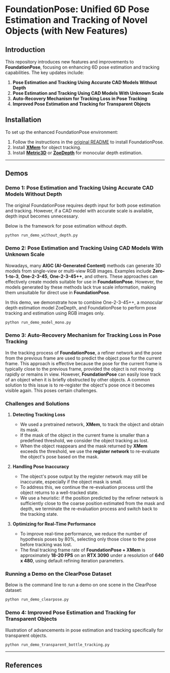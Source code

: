 # FoundationPose: Unified 6D Pose Estimation and Tracking of Novel Objects (with New Features)

## Introduction

This repository introduces new features and improvements to **FoundationPose**, focusing on enhancing 6D pose estimation and tracking capabilities. The key updates include:

1. **Pose Estimation and Tracking Using Accurate CAD Models Without Depth**
2. **Pose Estimation and Tracking Using CAD Models With Unknown Scale**
3. **Auto-Recovery Mechanism for Tracking Loss in Pose Tracking**
4. **Improved Pose Estimation and Tracking for Transparent Objects**

## Installation

To set up the enhanced FoundationPose environment:

1. Follow the instructions in the [original README](./readme_original.md) to install FoundationPose.
2. Install **[XMem](https://github.com/hkchengrex/XMem)** for object tracking.
3. Install **[Metric3D](https://github.com/YvanYin/Metric3D)** or **[ZoeDepth](https://github.com/isl-org/ZoeDepth)** for monocular depth estimation.

---

## Demos

### Demo 1: Pose Estimation and Tracking Using Accurate CAD Models Without Depth

The original FoundationPose requires depth input for both pose estimation and tracking. However, if a CAD model with accurate scale is available, depth input becomes unnecessary.

Below is the framework for pose estimation without depth.

```bash
python run_demo_without_depth.py
```

### Demo 2: Pose Estimation and Tracking Using CAD Models With Unknown Scale

Nowadays, many **AIGC (AI-Generated Content)** methods can generate 3D models from single-view or multi-view RGB images. Examples include **Zero-1-to-3**, **One-2-3-45**, **One-2-3-45++**, and others. These approaches can effectively create models suitable for use in **FoundationPose**. However, the models generated by these methods lack true scale information, making them unsuitable for direct use in **FoundationPose**.

In this demo, we demonstrate how to combine One-2-3-45++, a monocular depth estimation model ZoeDepth, and FoundationPose to perform pose tracking and estimation using RGB images only. 


```bash
python run_demo_model_mono.py
```

### Demo 3: Auto-Recovery Mechanism for Tracking Loss in Pose Tracking

In the tracking process of **FoundationPose**, a refiner network and the pose from the previous frame are used to predict the object pose for the current frame. This approach is effective because the pose for the current frame is typically close to the previous frame, provided the object is not moving rapidly or remains in view. However, **FoundationPose** can easily lose track of an object when it is briefly obstructed by other objects. A common solution to this issue is to re-register the object's pose once it becomes visible again. This poses certain challenges.

### Challenges and Solutions

1. **Detecting Tracking Loss**
   - We used a pretrained network, **XMem**, to track the object and obtain its mask. 
   - If the mask of the object in the current frame is smaller than a predefined threshold, we consider the object tracking as lost. 
   - When the object reappears and the mask returned by **XMem** exceeds the threshold, we use the **register network** to re-evaluate the object's pose based on the mask.

2. **Handling Pose Inaccuracy**
   - The object's pose output by the register network may still be inaccurate, especially if the object mask is small. 
   - To address this, we continue the re-evaluation process until the object returns to a well-tracked state. 
   - We use a heuristic: if the position predicted by the refiner network is sufficiently close to the coarse position estimated from the mask and depth, we terminate the re-evaluation process and switch back to the tracking state.

3. **Optimizing for Real-Time Performance**
   - To improve real-time performance, we reduce the number of hypothesis poses by 80%, selecting only those close to the pose before tracking was lost.
   - The final tracking frame rate of **FoundationPose + XMem** is approximately **18-20 FPS** on an **RTX 3090** under a resolution of **640 x 480**, using default refining iteration parameters.

### Running a Demo on the ClearPose Dataset

Below is the command line to run a demo on one scene in the ClearPose dataset:
```bash
python run_demo_clearpose.py
```

### Demo 4: Improved Pose Estimation and Tracking for Transparent Objects

Illustration of advancements in pose estimation and tracking specifically for transparent objects.

```bash
python run_demo_transparent_bottle_tracking.py
```

---

## References
